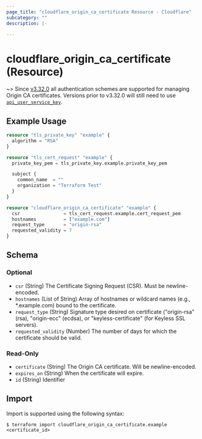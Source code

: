 ```yaml
---
page_title: "cloudflare_origin_ca_certificate Resource - Cloudflare"
subcategory: ""
description: |-
  
---
```


# cloudflare_origin_ca_certificate (Resource)



~> Since [v3.32.0](https://github.com/cloudflare/terraform-provider-cloudflare/releases/tag/v3.32.0)
   all authentication schemes are supported for managing Origin CA certificates.
   Versions prior to v3.32.0 will still need to use [`api_user_service_key`](../index.html#api_user_service_key).

## Example Usage

```terraform
resource "tls_private_key" "example" {
  algorithm = "RSA"
}

resource "tls_cert_request" "example" {
  private_key_pem = tls_private_key.example.private_key_pem

  subject {
    common_name  = ""
    organization = "Terraform Test"
  }
}

resource "cloudflare_origin_ca_certificate" "example" {
  csr                = tls_cert_request.example.cert_request_pem
  hostnames          = ["example.com"]
  request_type       = "origin-rsa"
  requested_validity = 7
}
```
<!-- schema generated by tfplugindocs -->
## Schema

### Optional

- `csr` (String) The Certificate Signing Request (CSR). Must be newline-encoded.
- `hostnames` (List of String) Array of hostnames or wildcard names (e.g., *.example.com) bound to the certificate.
- `request_type` (String) Signature type desired on certificate ("origin-rsa" (rsa), "origin-ecc" (ecdsa), or "keyless-certificate" (for Keyless SSL servers).
- `requested_validity` (Number) The number of days for which the certificate should be valid.

### Read-Only

- `certificate` (String) The Origin CA certificate. Will be newline-encoded.
- `expires_on` (String) When the certificate will expire.
- `id` (String) Identifier

## Import

Import is supported using the following syntax:

```shell
$ terraform import cloudflare_origin_ca_certificate.example <certificate_id>
```

